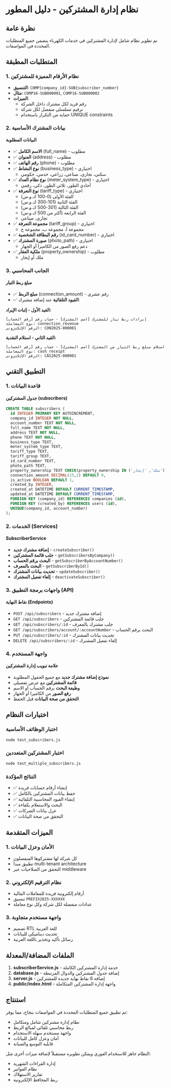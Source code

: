 # نظام إدارة المشتركين - دليل المطور

## نظرة عامة
تم تطوير نظام شامل لإدارة المشتركين في خدمات الكهرباء يتضمن جميع المتطلبات المحددة في المواصفات.

## المتطلبات المطبقة

### 1. نظام الأرقام المميزة للمشتركين
- **التنسيق**: `COMP{company_id}-SUB{subscriber_number}`
- **مثال**: `COMP16-SUB000001`, `COMP16-SUB000002`
- **الميزات**:
  - رقم فريد لكل مشترك داخل الشركة
  - ترقيم تسلسلي منفصل لكل شركة
  - حماية من التكرار باستخدام UNIQUE constraints

### 2. بيانات المشترك الأساسية

#### البيانات المطلوبة
- ✅ **الاسم الكامل** (full_name) - مطلوب
- ✅ **العنوان** (address) - مطلوب  
- ✅ **رقم الهاتف** (phone) - مطلوب
- ✅ **نوع النشاط** (business_type) - اختياري
  - سكني، تجاري، صناعي، زراعي، خدمي، حكومي
- ✅ **نوع نظام العداد** (meter_system_type) - اختياري
  - أحادي الطور، ثلاثي الطور، ذكي، رقمي
- ✅ **نوع التعرفة** (tariff_type) - اختياري  
  - الفئة الأولى (0-100 ك.و.س)
  - الفئة الثانية (101-300 ك.و.س)
  - الفئة الثالثة (301-500 ك.و.س)
  - الفئة الرابعة (أكثر من 500 ك.و.س)
  - تجاري، صناعي
- ✅ **مجموعة التعرفة** (tariff_group) - اختياري
  - مجموعة أ، مجموعة ب، مجموعة ج
- ✅ **رقم البطاقة الشخصية** (id_card_number) - اختياري
- ✅ **صورة المشترك** (photo_path) - اختياري
  - دعم رفع الصور من الكاميرا أو الجهاز
- ✅ **ملكية العقار** (property_ownership) - مطلوب
  - ملك أو إيجار

### 3. الجانب المحاسبي

#### مبلغ ربط التيار
- ✅ **مبلغ الربط** (connection_amount) - رقم عشري
- ✅ **القيود التلقائية** عند إضافة مشترك:

**القيد الأول - إثبات الإيراد:**
```
إيرادات ربط تيار للمشترك [اسم المشترك] - حساب رقم [رقم الحساب]
نوع المعاملة: connection_revenue
الرقم الإلكتروني: CON2025-000001
```

**القيد الثاني - استلام النقدية:**
```
استلام مبلغ ربط التيار من المشترك [اسم المشترك] - حساب رقم [رقم الحساب]  
نوع المعاملة: cash_receipt
الرقم الإلكتروني: CAS2025-000001
```

## التطبيق التقني

### 1. قاعدة البيانات

#### جدول المشتركين (subscribers)
```sql
CREATE TABLE subscribers (
  id INTEGER PRIMARY KEY AUTOINCREMENT,
  company_id INTEGER NOT NULL,
  account_number TEXT NOT NULL,
  full_name TEXT NOT NULL,
  address TEXT NOT NULL,
  phone TEXT NOT NULL,
  business_type TEXT,
  meter_system_type TEXT,
  tariff_type TEXT,
  tariff_group TEXT,
  id_card_number TEXT,
  photo_path TEXT,
  property_ownership TEXT CHECK(property_ownership IN ('ملك', 'إيجار')),
  connection_amount DECIMAL(15,2) DEFAULT 0,
  is_active BOOLEAN DEFAULT 1,
  created_by INTEGER,
  created_at DATETIME DEFAULT CURRENT_TIMESTAMP,
  updated_at DATETIME DEFAULT CURRENT_TIMESTAMP,
  FOREIGN KEY (company_id) REFERENCES companies (id),
  FOREIGN KEY (created_by) REFERENCES users (id),
  UNIQUE(company_id, account_number)
);
```

### 2. الخدمات (Services)

#### SubscriberService
- **إضافة مشترك جديد** - `createSubscriber()`
- **جلب قائمة المشتركين** - `getSubscribersByCompany()`
- **البحث برقم الحساب** - `getSubscriberByAccountNumber()`
- **البحث بالمعرف** - `getSubscriberById()`
- **تحديث بيانات المشترك** - `updateSubscriber()`
- **إلغاء تفعيل المشترك** - `deactivateSubscriber()`

### 3. واجهات برمجة التطبيق (API)

#### نقاط النهاية (Endpoints)
- `POST /api/subscribers` - إضافة مشترك جديد
- `GET /api/subscribers` - جلب قائمة المشتركين
- `GET /api/subscribers/:id` - جلب مشترك بالمعرف
- `GET /api/subscribers/account/:accountNumber` - البحث برقم الحساب
- `PUT /api/subscribers/:id` - تحديث بيانات المشترك
- `DELETE /api/subscribers/:id` - إلغاء تفعيل المشترك

### 4. واجهة المستخدم

#### علامة تبويب إدارة المشتركين
- **نموذج إضافة مشترك جديد** مع جميع الحقول المطلوبة
- **قائمة المشتركين** مع عرض تفصيلي
- **وظيفة البحث** برقم الحساب أو الاسم
- **رفع الصور** من الكاميرا أو الجهاز
- **التحقق من صحة البيانات** قبل الحفظ

## اختبارات النظام

### اختبار الوظائف الأساسية
```bash
node test_subscribers.js
```

### اختبار المشتركين المتعددين
```bash  
node test_multiple_subscribers.js
```

### النتائج المؤكدة
- ✅ إنشاء أرقام حسابات فريدة
- ✅ حفظ بيانات المشتركين بالكامل
- ✅ إنشاء القيود المحاسبية التلقائية
- ✅ البحث والاستعلام بكفاءة
- ✅ عزل بيانات الشركات
- ✅ التحقق من صحة البيانات

## الميزات المتقدمة

### 1. الأمان وعزل البيانات
- كل شركة لها مشتركوها المنفصلون
- تطبيق مبدأ multi-tenant architecture
- التحقق من الصلاحيات عبر middleware

### 2. نظام الترقيم الإلكتروني
- أرقام إلكترونية فريدة للمعاملات المالية
- تنسيق `PREFIX2025-XXXXXX`
- عدادات منفصلة لكل شركة وكل نوع معاملة

### 3. واجهة مستخدم متجاوبة
- تصميم RTL للغة العربية  
- تحديث ديناميكي للبيانات
- رسائل تأكيد وتحذير باللغة العربية

## الملفات المضافة/المعدلة

1. **subscriberService.js** - خدمة إدارة المشتركين الكاملة
2. **database.js** - إضافة جدول المشتركين والدوال المرتبطة
3. **server.js** - إضافة 6 نقاط نهاية جديدة للمشتركين
4. **public/index.html** - واجهة إدارة المشتركين المتكاملة

## استنتاج

تم تطبيق جميع المتطلبات المحددة في المواصفات بنجاح، مما يوفر:
- نظام إدارة مشتركين شامل ومتكامل
- ربط محاسبي تلقائي لمبالغ الربط
- واجهة مستخدم سهلة الاستخدام
- أمان وعزل كامل للبيانات
- قابلية التوسع والصيانة

النظام جاهز للاستخدام الفوري ويمكن تطويره مستقبلاً لإضافة ميزات أخرى مثل:
- إدارة القراءات الشهرية
- نظام الفواتير
- تقارير الاستهلاك
- ربط المحافظ الإلكترونية